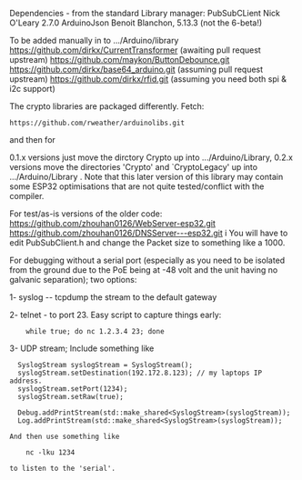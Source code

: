 Dependencies - from the standard Library manager:
	PubSubCLient Nick O'Leary 2.7.0
	ArduinoJson Benoit Blanchon, 5.13.3 (not the 6-beta!)

To be added manually in to .../Arduino/library
	https://github.com/dirkx/CurrentTransformer 	(awaiting pull request upstream)
	https://github.com/maykon/ButtonDebounce.git
	https://github.com/dirkx/base64_arduino.git	(assuming pull request upstream)
	https://github.com/dirkx/rfid.git (assuming you need both spi & i2c support)

The crypto libraries are packaged differently. Fetch:

	https://github.com/rweather/arduinolibs.git 

and then  for
	
0.1.x versions
	just move the dirctory Crypto up into .../Arduino/Library,
0.2.x versions
	move the directories  'Crypto' and `CryptoLegacy' up into .../Arduino/Library
.
Note that this later version of this library may contain some ESP32 optimisations that
are not quite tested/conflict with the compiler.

For test/as-is versions of the older code:
	https://github.com/zhouhan0126/WebServer-esp32.git
	https://github.com/zhouhan0126/DNSServer---esp32.git
i
You will have to edit PubSubClient.h and change the Packet size to something like a  1000.

For debugging without a serial port (especially as you need to be isolated from the ground due to the PoE being at -48 volt and the unit having no galvanic separation); two options:

1-	syslog -- tcpdump the stream to the default gateway

2-	telnet - to port 23. Easy script to capture things early:

		while true; do nc 1.2.3.4 23; done

3-	UDP stream; Include something like

	  SyslogStream syslogStream = SyslogStream();
	  syslogStream.setDestination(192.172.8.123); // my laptops IP address.
	  syslogStream.setPort(1234);
	  syslogStream.setRaw(true);

	  Debug.addPrintStream(std::make_shared<SyslogStream>(syslogStream));
	  Log.addPrintStream(std::make_shared<SyslogStream>(syslogStream));

	And then use something like

		nc -lku 1234

	to listen to the 'serial'. 
